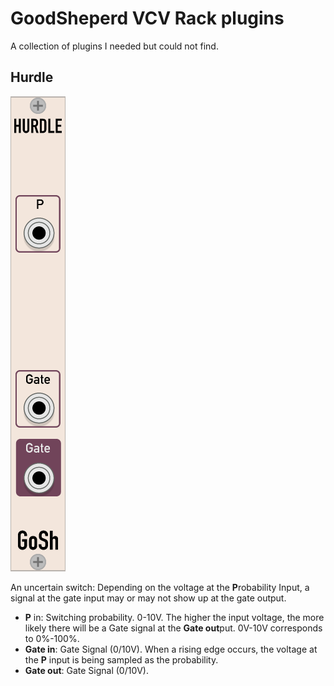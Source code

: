 # GoodSheperd VCV Rack plugins

A collection of plugins I needed but could not find.

## Hurdle

![Hurdle](./doc/hurdle.png)

An uncertain switch: Depending on the voltage at the **P**robability Input, a signal at the gate input may or may not show up at the gate output.

* **P** in: Switching probability. 0-10V. The higher the input voltage, the more likely there will be a Gate signal at the **Gate out**put. 0V-10V corresponds to 0%-100%.
* **Gate in**: Gate Signal (0/10V). When a rising edge occurs, the voltage at the **P** input is being sampled as the probability.
* **Gate out**: Gate Signal (0/10V).
